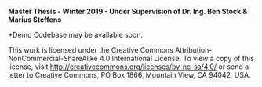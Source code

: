 **Master Thesis - Winter 2019 - Under Supervision of Dr. Ing. Ben Stock & Marius Steffens**

*Demo Codebase may be available soon.

This work is licensed under the Creative Commons Attribution-NonCommercial-ShareAlike 4.0 International License. To view a copy of this license, visit http://creativecommons.org/licenses/by-nc-sa/4.0/ or send a letter to Creative Commons, PO Box 1866, Mountain View, CA 94042, USA.
